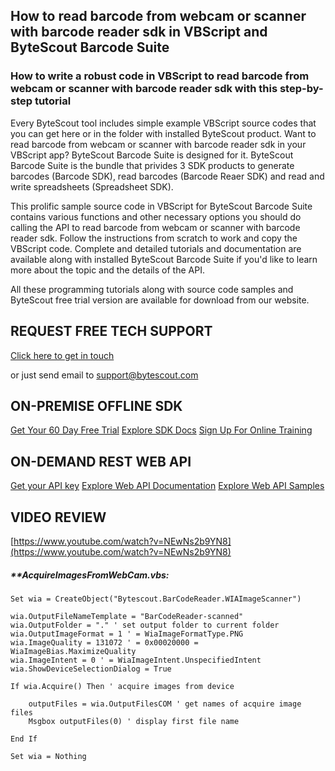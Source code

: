 ## How to read barcode from webcam or scanner with barcode reader sdk in VBScript and ByteScout Barcode Suite

### How to write a robust code in VBScript to read barcode from webcam or scanner with barcode reader sdk with this step-by-step tutorial

Every ByteScout tool includes simple example VBScript source codes that you can get here or in the folder with installed ByteScout product. Want to read barcode from webcam or scanner with barcode reader sdk in your VBScript app? ByteScout Barcode Suite is designed for it. ByteScout Barcode Suite is the bundle that privides 3  SDK products to generate barcodes (Barcode SDK), read barcodes (Barcode Reaer SDK) and read and write spreadsheets (Spreadsheet SDK).

This prolific sample source code in VBScript for ByteScout Barcode Suite contains various functions and other necessary options you should do calling the API to read barcode from webcam or scanner with barcode reader sdk. Follow the instructions from scratch to work and copy the VBScript code. Complete and detailed tutorials and documentation are available along with installed ByteScout Barcode Suite if you'd like to learn more about the topic and the details of the API.

All these programming tutorials along with source code samples and ByteScout free trial version are available for download from our website.

## REQUEST FREE TECH SUPPORT

[Click here to get in touch](https://bytescout.zendesk.com/hc/en-us/requests/new?subject=ByteScout%20Barcode%20Suite%20Question)

or just send email to [support@bytescout.com](mailto:support@bytescout.com?subject=ByteScout%20Barcode%20Suite%20Question) 

## ON-PREMISE OFFLINE SDK 

[Get Your 60 Day Free Trial](https://bytescout.com/download/web-installer?utm_source=github-readme)
[Explore SDK Docs](https://bytescout.com/documentation/index.html?utm_source=github-readme)
[Sign Up For Online Training](https://academy.bytescout.com/)


## ON-DEMAND REST WEB API

[Get your API key](https://pdf.co/documentation/api?utm_source=github-readme)
[Explore Web API Documentation](https://pdf.co/documentation/api?utm_source=github-readme)
[Explore Web API Samples](https://github.com/bytescout/ByteScout-SDK-SourceCode/tree/master/PDF.co%20Web%20API)

## VIDEO REVIEW

[https://www.youtube.com/watch?v=NEwNs2b9YN8](https://www.youtube.com/watch?v=NEwNs2b9YN8)




<!-- code block begin -->

##### ****AcquireImagesFromWebCam.vbs:**
    
```
Set wia = CreateObject("Bytescout.BarCodeReader.WIAImageScanner")

wia.OutputFileNameTemplate = "BarCodeReader-scanned"
wia.OutputFolder = "." ' set output folder to current folder
wia.OutputImageFormat = 1 ' = WiaImageFormatType.PNG
wia.ImageQuality = 131072 ' = 0x00020000 = WiaImageBias.MaximizeQuality
wia.ImageIntent = 0 ' = WiaImageIntent.UnspecifiedIntent
wia.ShowDeviceSelectionDialog = True

If wia.Acquire() Then ' acquire images from device
	
	outputFiles = wia.OutputFilesCOM ' get names of acquire image files
	Msgbox outputFiles(0) ' display first file name 
	
End If

Set wia = Nothing


```

<!-- code block end -->